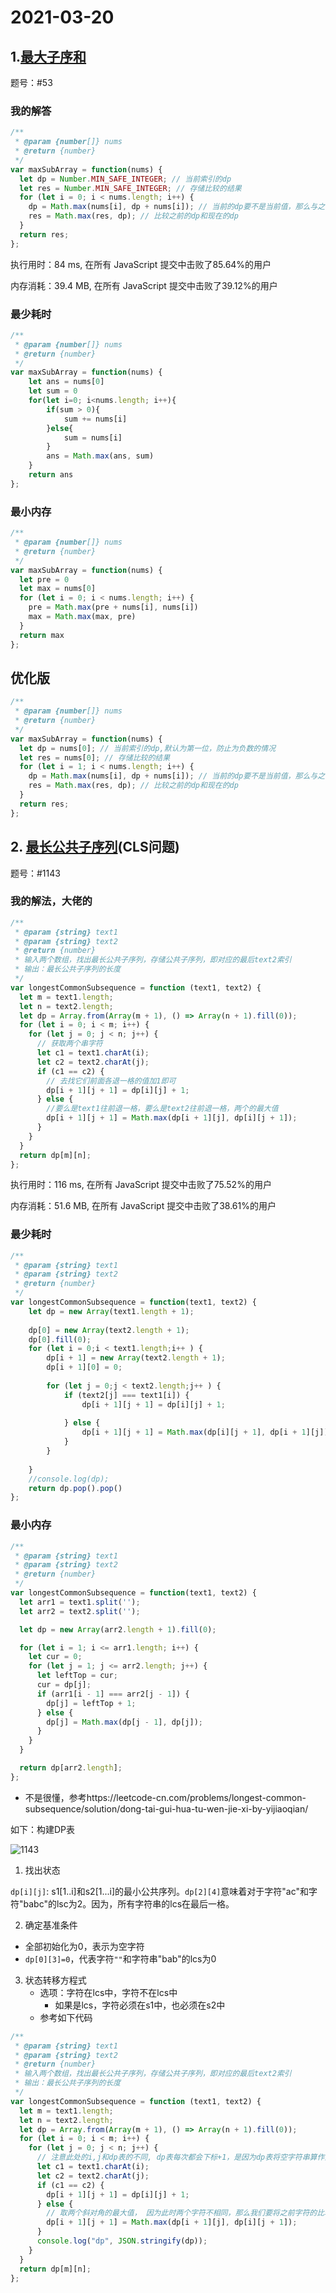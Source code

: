# 2021-03-20

## 1.[最大子序和](https://leetcode-cn.com/problems/maximum-subarray/)

题号：#53

### 我的解答

```js
/**
 * @param {number[]} nums
 * @return {number}
 */
var maxSubArray = function(nums) {
  let dp = Number.MIN_SAFE_INTEGER; // 当前索引的dp
  let res = Number.MIN_SAFE_INTEGER; // 存储比较的结果
  for (let i = 0; i < nums.length; i++) {
    dp = Math.max(nums[i], dp + nums[i]); // 当前的dp要不是当前值，那么与之前的值相连
    res = Math.max(res, dp); // 比较之前的dp和现在的dp
  }
  return res;
};
```

执行用时：84 ms, 在所有 JavaScript 提交中击败了85.64%的用户

内存消耗：39.4 MB, 在所有 JavaScript 提交中击败了39.12%的用户

### 最少耗时

```js
/**
 * @param {number[]} nums
 * @return {number}
 */
var maxSubArray = function(nums) {
    let ans = nums[0]
    let sum = 0
    for(let i=0; i<nums.length; i++){
        if(sum > 0){
            sum += nums[i]
        }else{
            sum = nums[i]
        }
        ans = Math.max(ans, sum)
    }
    return ans
};
```

### 最小内存

```js
/**
 * @param {number[]} nums
 * @return {number}
 */
var maxSubArray = function(nums) {
  let pre = 0
  let max = nums[0]
  for (let i = 0; i < nums.length; i++) {
    pre = Math.max(pre + nums[i], nums[i])
    max = Math.max(max, pre)
  }
  return max
};
```

## 优化版

```js
/**
 * @param {number[]} nums
 * @return {number}
 */
var maxSubArray = function(nums) {
  let dp = nums[0]; // 当前索引的dp,默认为第一位，防止为负数的情况
  let res = nums[0]; // 存储比较的结果
  for (let i = 1; i < nums.length; i++) {
    dp = Math.max(nums[i], dp + nums[i]); // 当前的dp要不是当前值，那么与之前的值相连
    res = Math.max(res, dp); // 比较之前的dp和现在的dp
  }
  return res;
};
```

## 2. [最长公共子序列](https://leetcode-cn.com/problems/longest-common-subsequence/)(CLS问题)

题号：#1143

### 我的解法，大佬的

```js
/**
 * @param {string} text1
 * @param {string} text2
 * @return {number}
 * 输入两个数组，找出最长公共子序列，存储公共子序列，即对应的最后text2索引
 * 输出：最长公共子序列的长度
 */
var longestCommonSubsequence = function (text1, text2) {
  let m = text1.length;
  let n = text2.length;
  let dp = Array.from(Array(m + 1), () => Array(n + 1).fill(0));
  for (let i = 0; i < m; i++) {
    for (let j = 0; j < n; j++) {
      // 获取两个串字符
      let c1 = text1.charAt(i);
      let c2 = text2.charAt(j);
      if (c1 == c2) {
        // 去找它们前面各退一格的值加1即可
        dp[i + 1][j + 1] = dp[i][j] + 1;
      } else {
        //要么是text1往前退一格，要么是text2往前退一格，两个的最大值
        dp[i + 1][j + 1] = Math.max(dp[i + 1][j], dp[i][j + 1]);
      }
    }
  }
  return dp[m][n];
};

```

执行用时：116 ms, 在所有 JavaScript 提交中击败了75.52%的用户

内存消耗：51.6 MB, 在所有 JavaScript 提交中击败了38.61%的用户

### 最少耗时

```js
/**
 * @param {string} text1
 * @param {string} text2
 * @return {number}
 */
var longestCommonSubsequence = function(text1, text2) {
    let dp = new Array(text1.length + 1);
 
    dp[0] = new Array(text2.length + 1);
    dp[0].fill(0);
    for (let i = 0;i < text1.length;i++ ) {
        dp[i + 1] = new Array(text2.length + 1);
        dp[i + 1][0] = 0;  
         
        for (let j = 0;j < text2.length;j++ ) {
            if (text2[j] === text1[i]) {
                dp[i + 1][j + 1] = dp[i][j] + 1;
                
            } else {
                dp[i + 1][j + 1] = Math.max(dp[i][j + 1], dp[i + 1][j]);
            }
        }
        
    }
    //console.log(dp);
    return dp.pop().pop()
};
```

### 最小内存

```js
/**
 * @param {string} text1
 * @param {string} text2
 * @return {number}
 */
var longestCommonSubsequence = function(text1, text2) {
  let arr1 = text1.split('');
  let arr2 = text2.split('');

  let dp = new Array(arr2.length + 1).fill(0);

  for (let i = 1; i <= arr1.length; i++) {
    let cur = 0;
    for (let j = 1; j <= arr2.length; j++) {
      let leftTop = cur;
      cur = dp[j];
      if (arr1[i - 1] === arr2[j - 1]) {
        dp[j] = leftTop + 1;
      } else {
        dp[j] = Math.max(dp[j - 1], dp[j]);
      }
    }
  }

  return dp[arr2.length];
};
```

- 不是很懂，参考https://leetcode-cn.com/problems/longest-common-subsequence/solution/dong-tai-gui-hua-tu-wen-jie-xi-by-yijiaoqian/

如下：构建DP表

![1143](./img/1143.png)

1. 找出状态

`dp[i][j]`: s1[1..i]和s2[1...i]的最小公共序列。`dp[2][4]`意味着对于字符"ac"和字符"babc"的lsc为2。因为，所有字符串的lcs在最后一格。

2. 确定基准条件

- 全部初始化为0，表示为空字符
- `dp[0][3]=0`，代表字符`""`和字符串"bab"的lcs为0

3. 状态转移方程式
   - 选项：字符在lcs中，字符不在lcs中
     - 如果是lcs，字符必须在s1中，也必须在s2中
   - 参考如下代码

```js
/**
 * @param {string} text1
 * @param {string} text2
 * @return {number}
 * 输入两个数组，找出最长公共子序列，存储公共子序列，即对应的最后text2索引
 * 输出：最长公共子序列的长度
 */
var longestCommonSubsequence = function (text1, text2) {
  let m = text1.length;
  let n = text2.length;
  let dp = Array.from(Array(m + 1), () => Array(n + 1).fill(0));
  for (let i = 0; i < m; i++) {
    for (let j = 0; j < n; j++) {
      // 注意此处的i,j和dp表的不同, dp表每次都会下标+1，是因为dp表将空字符串算作第一项，全部初始化为0，所以要找到当前字符在dp表的对应位置，必须要加1
      let c1 = text1.charAt(i);
      let c2 = text2.charAt(j);
      if (c1 == c2) {
        dp[i + 1][j + 1] = dp[i][j] + 1;
      } else {
        // 取两个斜对角的最大值， 因为此时两个字符不相同，那么我们要将之前字符的比较关系转移过来，也就是原来的cls保存下来，这个位置就是当前dp的左上角和左侧，取最大即可
        dp[i + 1][j + 1] = Math.max(dp[i + 1][j], dp[i][j + 1]);
      }
      console.log("dp", JSON.stringify(dp));
    }
  }
  return dp[m][n];
};

```

